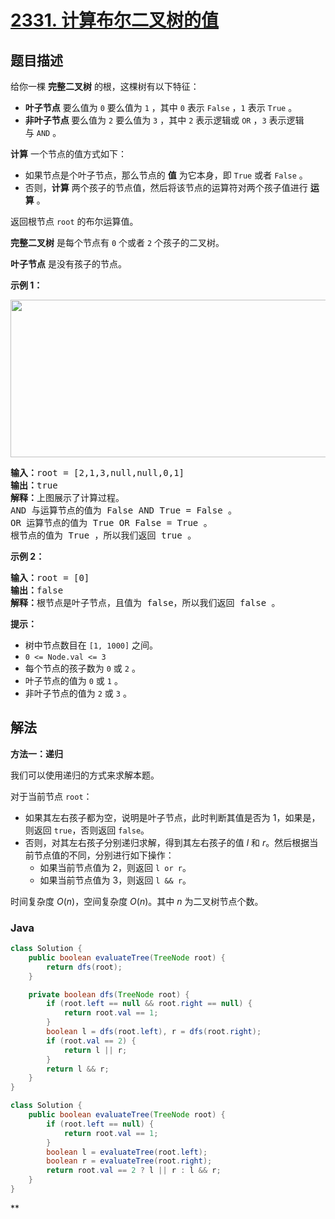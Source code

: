 # [2331. 计算布尔二叉树的值](https://leetcode.cn/problems/evaluate-boolean-binary-tree)

## 题目描述

<p>给你一棵 <strong>完整二叉树</strong>&nbsp;的根，这棵树有以下特征：</p>

<ul>
	<li><strong>叶子节点</strong>&nbsp;要么值为&nbsp;<code>0</code>&nbsp;要么值为&nbsp;<code>1</code>&nbsp;，其中&nbsp;<code>0</code> 表示&nbsp;<code>False</code>&nbsp;，<code>1</code> 表示&nbsp;<code>True</code>&nbsp;。</li>
	<li><strong>非叶子节点 </strong>要么值为 <code>2</code>&nbsp;要么值为 <code>3</code>&nbsp;，其中&nbsp;<code>2</code>&nbsp;表示逻辑或&nbsp;<code>OR</code> ，<code>3</code>&nbsp;表示逻辑与&nbsp;<code>AND</code>&nbsp;。</li>
</ul>

<p><strong>计算</strong>&nbsp;一个节点的值方式如下：</p>

<ul>
	<li>如果节点是个叶子节点，那么节点的 <strong>值</strong>&nbsp;为它本身，即&nbsp;<code>True</code>&nbsp;或者&nbsp;<code>False</code>&nbsp;。</li>
	<li>否则，<strong>计算</strong>&nbsp;两个孩子的节点值，然后将该节点的运算符对两个孩子值进行 <strong>运算</strong>&nbsp;。</li>
</ul>

<p>返回根节点<em>&nbsp;</em><code>root</code>&nbsp;的布尔运算值。</p>

<p><strong>完整二叉树</strong>&nbsp;是每个节点有 <code>0</code>&nbsp;个或者 <code>2</code>&nbsp;个孩子的二叉树。</p>

<p><strong>叶子节点</strong>&nbsp;是没有孩子的节点。</p>

<p><strong>示例 1：</strong></p>

<p><img alt="" src="https://fastly.jsdelivr.net/gh/doocs/leetcode@main/solution/2300-2399/2331.Evaluate%20Boolean%20Binary%20Tree/images/example1drawio1.png" style="width: 700px; height: 252px;"></p>

<pre><b>输入：</b>root = [2,1,3,null,null,0,1]
<b>输出：</b>true
<b>解释：</b>上图展示了计算过程。
AND 与运算节点的值为 False AND True = False 。
OR 运算节点的值为 True OR False = True 。
根节点的值为 True ，所以我们返回 true 。</pre>

<p><strong>示例 2：</strong></p>

<pre><b>输入：</b>root = [0]
<b>输出：</b>false
<b>解释：</b>根节点是叶子节点，且值为 false，所以我们返回 false 。
</pre>

<p><strong>提示：</strong></p>

<ul>
	<li>树中节点数目在&nbsp;<code>[1, 1000]</code>&nbsp;之间。</li>
	<li><code>0 &lt;= Node.val &lt;= 3</code></li>
	<li>每个节点的孩子数为&nbsp;<code>0</code> 或&nbsp;<code>2</code>&nbsp;。</li>
	<li>叶子节点的值为&nbsp;<code>0</code>&nbsp;或&nbsp;<code>1</code>&nbsp;。</li>
	<li>非叶子节点的值为&nbsp;<code>2</code>&nbsp;或&nbsp;<code>3</code> 。</li>
</ul>

## 解法

**方法一：递归**

我们可以使用递归的方式来求解本题。

对于当前节点 `root`：

-   如果其左右孩子都为空，说明是叶子节点，此时判断其值是否为 $1$，如果是，则返回 `true`，否则返回 `false`。
-   否则，对其左右孩子分别递归求解，得到其左右孩子的值 $l$ 和 $r$。然后根据当前节点值的不同，分别进行如下操作：
    -   如果当前节点值为 $2$，则返回 `l or r`。
    -   如果当前节点值为 $3$，则返回 `l && r`。

时间复杂度 $O(n)$，空间复杂度 $O(n)$。其中 $n$ 为二叉树节点个数。

### **Java**

```java
class Solution {
    public boolean evaluateTree(TreeNode root) {
        return dfs(root);
    }

    private boolean dfs(TreeNode root) {
        if (root.left == null && root.right == null) {
            return root.val == 1;
        }
        boolean l = dfs(root.left), r = dfs(root.right);
        if (root.val == 2) {
            return l || r;
        }
        return l && r;
    }
}
```

```java
class Solution {
    public boolean evaluateTree(TreeNode root) {
        if (root.left == null) {
            return root.val == 1;
        }
        boolean l = evaluateTree(root.left);
        boolean r = evaluateTree(root.right);
        return root.val == 2 ? l || r : l && r;
    }
}
```

**
